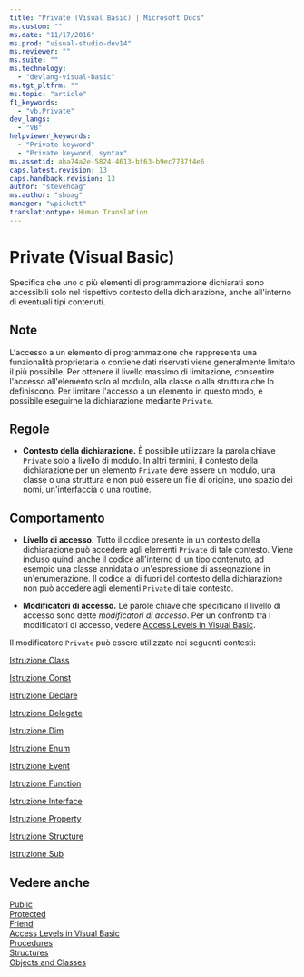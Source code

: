 ```yaml
---
title: "Private (Visual Basic) | Microsoft Docs"
ms.custom: ""
ms.date: "11/17/2016"
ms.prod: "visual-studio-dev14"
ms.reviewer: ""
ms.suite: ""
ms.technology: 
  - "devlang-visual-basic"
ms.tgt_pltfrm: ""
ms.topic: "article"
f1_keywords: 
  - "vb.Private"
dev_langs: 
  - "VB"
helpviewer_keywords: 
  - "Private keyword"
  - "Private keyword, syntax"
ms.assetid: aba74a2e-5824-4613-bf63-b9ec7787f4e6
caps.latest.revision: 13
caps.handback.revision: 13
author: "stevehoag"
ms.author: "shoag"
manager: "wpickett"
translationtype: Human Translation
---
```

# Private (Visual Basic)
Specifica che uno o più elementi di programmazione dichiarati sono accessibili solo nel rispettivo contesto della dichiarazione, anche all'interno di eventuali tipi contenuti.  
  
## Note  
 L'accesso a un elemento di programmazione che rappresenta una funzionalità proprietaria o contiene dati riservati viene generalmente limitato il più possibile.   Per ottenere il livello massimo di limitazione, consentire l'accesso all'elemento solo al modulo, alla classe o alla struttura che lo definiscono.  Per limitare l'accesso a un elemento in questo modo, è possibile eseguirne la dichiarazione mediante `Private`.  
  
## Regole  
  
-   **Contesto della dichiarazione.** È possibile utilizzare la parola chiave `Private` solo a livello di modulo.  In altri termini, il contesto della dichiarazione per un elemento `Private` deve essere un modulo, una classe o una struttura e non può essere un file di origine, uno spazio dei nomi, un'interfaccia o una routine.  
  
## Comportamento  
  
-   **Livello di accesso.** Tutto il codice presente in un contesto della dichiarazione può accedere agli elementi `Private` di tale contesto.  Viene incluso quindi anche il codice all'interno di un tipo contenuto, ad esempio una classe annidata o un'espressione di assegnazione in un'enumerazione.  Il codice al di fuori del contesto della dichiarazione non può accedere agli elementi `Private` di tale contesto.  
  
-   **Modificatori di accesso.** Le parole chiave che specificano il livello di accesso sono dette *modificatori di accesso*.  Per un confronto tra i modificatori di accesso, vedere [Access Levels in Visual Basic](../../../visual-basic/programming-guide/language-features/declared-elements/access-levels.md).  
  
 Il modificatore `Private` può essere utilizzato nei seguenti contesti:  
  
 [Istruzione Class](../../../visual-basic/language-reference/statements/class-statement.md)  
  
 [Istruzione Const](../../../visual-basic/language-reference/statements/const-statement.md)  
  
 [Istruzione Declare](../../../visual-basic/language-reference/statements/declare-statement.md)  
  
 [Istruzione Delegate](../../../visual-basic/language-reference/statements/delegate-statement.md)  
  
 [Istruzione Dim](../../../visual-basic/language-reference/statements/dim-statement.md)  
  
 [Istruzione Enum](../../../visual-basic/language-reference/statements/enum-statement.md)  
  
 [Istruzione Event](../../../visual-basic/language-reference/statements/event-statement.md)  
  
 [Istruzione Function](../../../visual-basic/language-reference/statements/function-statement.md)  
  
 [Istruzione Interface](../../../visual-basic/language-reference/statements/interface-statement.md)  
  
 [Istruzione Property](../../../visual-basic/language-reference/statements/property-statement.md)  
  
 [Istruzione Structure](../../../visual-basic/language-reference/statements/structure-statement.md)  
  
 [Istruzione Sub](../../../visual-basic/language-reference/statements/sub-statement.md)  
  
## Vedere anche  
 [Public](../../../visual-basic/language-reference/modifiers/public.md)   
 [Protected](../../../visual-basic/language-reference/modifiers/protected.md)   
 [Friend](../../../visual-basic/language-reference/modifiers/friend.md)   
 [Access Levels in Visual Basic](../../../visual-basic/programming-guide/language-features/declared-elements/access-levels.md)   
 [Procedures](../../../visual-basic/programming-guide/language-features/procedures/index.md)   
 [Structures](../../../visual-basic/programming-guide/language-features/data-types/structures.md)   
 [Objects and Classes](../../../visual-basic/programming-guide/language-features/objects-and-classes/index.md)